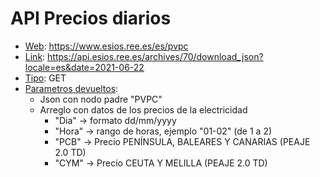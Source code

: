 # API Precios diarios
- <ins>Web</ins>: https://www.esios.ree.es/es/pvpc
- <ins>Link</ins>: https://api.esios.ree.es/archives/70/download_json?locale=es&date=2021-06-22
- <ins>Tipo</ins>: GET
- <ins>Parametros devueltos</ins>:
    - Json con nodo padre "PVPC"
    - Arreglo con datos de los precios de la electricidad
        - "Dia" -> formato dd/mm/yyyy
        - "Hora" -> rango de horas, ejemplo "01-02" (de 1 a 2)
        - "PCB" -> Precio PENÍNSULA, BALEARES Y CANARIAS (PEAJE 2.0 TD)
        - "CYM" -> Precio CEUTA Y MELILLA (PEAJE 2.0 TD)
